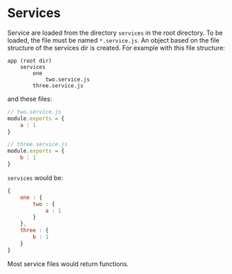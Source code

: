 # Services

Service are loaded from the directory `services` in the root directory. To be loaded, the file must be named `*.service.js`.
An object based on the file structure of the
services dir is created. For example with this file structure:

```
app (root dir)
    services
        one
            two.service.js
        three.service.js
```

and these files:

```javascript
// two.service.js
module.exports = {
    a : 1
}
```

```javascript
// three.service.js
module.exports = {
    b : 1
}
```

`services` would be:

```javascript
{
    one : {
        two : {
            a : 1
        }
    },
    three : {
        b : 1
    }
}
```

Most service files would return functions.
